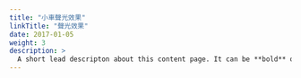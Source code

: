 ```yaml
---
title: "小車聲光效果"
linkTitle: "聲光效果"
date: 2017-01-05
weight: 3
description: >
  A short lead descripton about this content page. It can be **bold** or _italic_ and can be split over multiple paragraphs.
---
```

